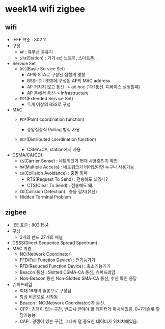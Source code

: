 # week14 wifi zigbee

## wifi
- IEEE 표준 : 802.11
- 구성
    - ``AP`` : 유무선 공유기
    - ``STA``(Station) : 기기 ex) 노트북, 스마트폰...
- Service Set
    - ``BSS``(Basic Service Set)
        - AP와 STA로 구성된 집합의 명칭
        - BSS-ID : BSS에 구성된 AP의 MAC address
        - AP 거치지 않고 통신 -> ad hoc (1대1통신, 디바이스 설정할때)
        - AP 통해서 통신-> infrastructure
    - ``ESS``(Extended Service Set)
        - 두개 이상의 BSS로 구성
- MAC
    - ``PCF``(Point coordination function)
        - 중앙집중식 Polling 방식 사용

    - ``DCF``(Distributed coordination function)
        - CSMA/CA, station에서 사용
- CSMA/CA(CD)
    - ``CS``(Carrier Sense) : 네트워크가 현재 사용중인지 확인
    - ``MA``(Multiple Access) : 네트워크가 비어있다면 누구나 사용가능
    - ``CA``(Collision Avoidance) : 충돌 회피
        - RTS(Request To Send) : 전송해도 되겠니?
        - CTS(Clear To Send) : 전송해도 돼.
    - ``CD``(Collision Detection) : 충돌 감지(유선)
    - Hidden Terminal Problem
## zigbee
- IEE 표준 : 802.15.4
- 구성
    - 3개의 밴드 27개의 채널
- DSSS(Direct Sequence Spread Spectrum)
- MAC 계층
    - NC(Network Coordinator)
    - FFD(Full Function Device) : 전기능기기
    - RFD(Reduced Function Device) : 축소기능기기
    - Beacon 통신 : Slotted CSMA-CA 통신, 슈퍼프레임
    - Non-Beacon 통신 Non-Slotted SMA-CA 통신, 수신 확인 응답
- 슈퍼프레임
    - 최대 16개의 슬롯으로 구성됨
    - 항상 비콘으로 시작됨
    - Beacon : NC(Network Coordinator)가 송신.
    - CFP : 경쟁이 없는 구간, 반드시 받아야 할 데이터가 위치해있음. 0~7개슬롯 할당가능능
    - CAP : 경쟁이 있는 구간, 그나마 덜 중요한 데이터가 위치치해있음.